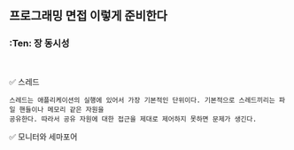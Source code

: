 ## 프로그래밍 면접 이렇게 준비한다

### :Ten: 장 동시성

<br>

:white_check_mark: 스레드

```
스레드는 애플리케이션의 실행에 있어서 가장 기본적인 단위이다. 기본적으로 스레드끼리는 파일 핸들이나 메모리 같은 자원을
공유한다. 따라서 공유 자원에 대한 접근을 제대로 제어하지 못하면 문제가 생긴다.
```

:white_check_mark: 모니터와 세마포어

```

```






